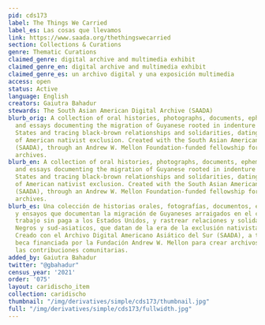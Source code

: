 ```yaml
---
pid: cds173
label: The Things We Carried
label_es: Las cosas que llevamos
link: https://www.saada.org/thethingswecarried
section: Collections & Curations
genre: Thematic Curations
claimed_genre: digital archive and multimedia exhibit
claimed_genre_en: digital archive and multimedia exhibit
claimed_genre_es: un archivo digital y una exposición multimedia
access: open
status: Active
language: English
creators: Gaiutra Bahadur
stewards: The South Asian American Digital Archive (SAADA)
blurb_orig: A collection of oral histories, photographs, documents, ephemera, poetry,
  and essays documenting the migration of Guyanese rooted in indenture to the United
  States and tracing black-brown relationships and solidarities, dating to the era
  of American nativist exclusion. Created with the South Asian American Digital Archive
  (SAADA), through an Andrew W. Mellon Foundation-funded fellowship for creating community-based
  archives.
blurb_en: A collection of oral histories, photographs, documents, ephemera, poetry,
  and essays documenting the migration of Guyanese rooted in indenture to the United
  States and tracing black-brown relationships and solidarities, dating to the era
  of American nativist exclusion. Created with the South Asian American Digital Archive
  (SAADA), through an Andrew W. Mellon Foundation-funded fellowship for creating community-based
  archives.
blurb_es: Una colección de historias orales, fotografías, documentos, efímeros, poesía
  y ensayos que documentan la migración de Guyaneses arraigados en el contrato de
  trabajo sin paga a los Estados Unidos, y rastrear relaciones y solidaridades de
  Negros y sud-asiaticos, que datan de la era de la exclusión nativista estadounidense.
  Creado con el Archivo Digital Americano Asiático del Sur (SAADA), a través de una
  beca financiada por la Fundación Andrew W. Mellon para crear archivos basados ​​en
  las contribuciones comunitarias.
added_by: Gaiutra Bahadur
twitter: "@gbahadur"
census_year: '2021'
order: '075'
layout: caridischo_item
collection: caridischo
thumbnail: "/img/derivatives/simple/cds173/thumbnail.jpg"
full: "/img/derivatives/simple/cds173/fullwidth.jpg"
---
```

